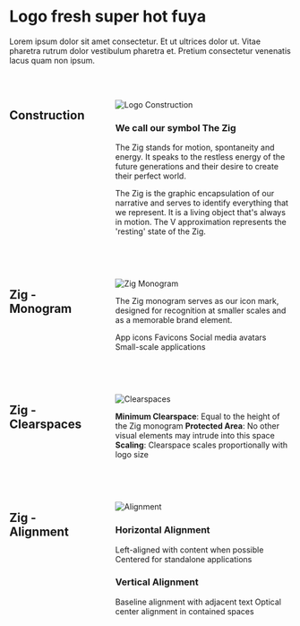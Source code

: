 <div style="display: flex; gap: 2rem;"><div style="flex: 1; max-width: 800px;"><h1><strong>Logo fresh super hot fuya</strong></h1><p>Lorem ipsum dolor sit amet consectetur. Et ut ultrices dolor ut. Vitae pharetra rutrum dolor vestibulum pharetra et. Pretium consectetur venenatis lacus quam non ipsum.</p><div style="display: flex; gap: 2rem; margin: 3rem 0;"><div style="flex: 1;"><h2><strong>Construction</strong></h2></div><div style="flex: 2;"><p><img src="/images/logo-construction.png" alt="Logo Construction"></p><h3><strong>We call our symbol The Zig</strong></h3><p>The Zig stands for motion, spontaneity and energy. It speaks to the restless energy of the future generations and their desire to create their perfect world.</p><p>The Zig is the graphic encapsulation of our narrative and serves to identify everything that we represent. It is a living object that's always in motion. The V approximation represents the 'resting' state of the Zig.</p></div></div><div style="display: flex; gap: 2rem; margin: 3rem 0;"><div style="flex: 1;"><h2><strong>Zig - Monogram</strong></h2></div><div style="flex: 2;"><p><img src="/images/zig-monogram.png" alt="Zig Monogram"></p><p>The Zig monogram serves as our icon mark, designed for recognition at smaller scales and as a memorable brand element.</p><p>App icons Favicons Social media avatars Small-scale applications</p></div></div><div style="display: flex; gap: 2rem; margin: 3rem 0;"><div style="flex: 1;"><h2><strong>Zig - Clearspaces</strong></h2></div><div style="flex: 2;"><p><img src="/images/zig-clearspaces.png" alt="Clearspaces"></p><p><strong>Minimum Clearspace</strong>: Equal to the height of the Zig monogram <strong>Protected Area</strong>: No other visual elements may intrude into this space <strong>Scaling</strong>: Clearspace scales proportionally with logo size</p></div></div><div style="display: flex; gap: 2rem; margin: 3rem 0;"><div style="flex: 1;"><h2><strong>Zig - Alignment</strong></h2></div><div style="flex: 2;"><p><img src="/images/zig-alignment.png" alt="Alignment"></p><h3><strong>Horizontal Alignment</strong></h3><p>Left-aligned with content when possible Centered for standalone applications</p><h3><strong>Vertical Alignment</strong></h3><p>Baseline alignment with adjacent text Optical center alignment in contained spaces</p></div></div></div></div>